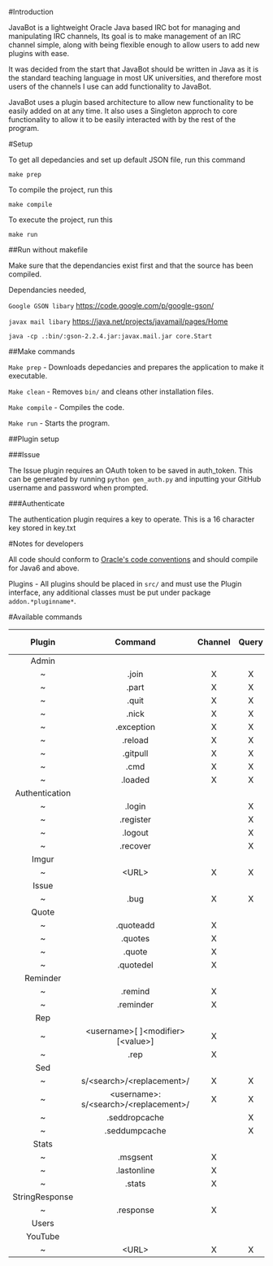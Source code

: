 #Introduction

JavaBot is a lightweight Oracle Java based IRC bot for managing and manipulating IRC channels, 
Its goal is to make management of an IRC channel simple, along with being flexible enough to allow users to add new
plugins with ease.

It was decided from the start that JavaBot should be written in Java as it is the standard teaching language in most
UK universities, and therefore most users of the channels I use can add functionality to JavaBot.

JavaBot uses a plugin based architecture to allow new functionality to be easily added on at any time.
It also uses a Singleton approch to core functionality to allow it to be easily interacted with by the rest of the
program.


#Setup

To get all depedancies and set up default JSON file, run this command

  `make prep`

To compile the project, run this

  `make compile`

To execute the project, run this

  `make run`


##Run without makefile

Make sure that the dependancies exist first and that the source has been compiled.

Dependancies needed, 

`Google GSON libary` https://code.google.com/p/google-gson/

`javax mail libary` https://java.net/projects/javamail/pages/Home

`java -cp .:bin/:gson-2.2.4.jar:javax.mail.jar core.Start`


##Make commands

`Make prep` - Downloads depedancies and prepares the application to make it executable.

`Make clean` - Removes `bin/` and cleans other installation files.

`Make compile` - Compiles the code.

`Make run` - Starts the program.

##Plugin setup

###Issue

The Issue plugin requires an OAuth token to be saved in auth_token.
This can be generated by running
`python gen_auth.py`
and inputting your GitHub username and password when prompted.

###Authenticate

The authentication plugin requires a key to operate.
This is a 16 character key stored in key.txt

#Notes for developers

All code should conform to [Oracle's code conventions](http://www.oracle.com/technetwork/java/javase/documentation/codeconvtoc-136057.html)
and should compile for Java6 and above.

Plugins - All plugins should be placed in `src/` and must use the Plugin interface, any additional classes must
be put under package `addon.*pluginname*`.

#Available commands

|Plugin|Command|Channel|Query|Needs Admin|
|:----:|:-----:|:-----:|:---:|:---------:|
|Admin|
|~|.join|X|X|X|
|~|.part|X|X|X|
|~|.quit|X|X|X|
|~|.nick|X|X|X|
|~|.exception|X|X|X|
|~|.reload|X|X|X|
|~|.gitpull|X|X|X|
|~|.cmd|X|X|X|
|~|.loaded|X|X||
|Authentication|
|~|.login||X||
|~|.register||X||
|~|.logout||X||
|~|.recover||X||
|Imgur|
|~|\<URL\>|X|X||
|Issue|
|~|.bug|X|X|X|
|Quote|
|~|.quoteadd|X|||
|~|.quotes|X|||
|~|.quote|X|||
|~|.quotedel|X|||
|Reminder|
|~|.remind|X|||
|~|.reminder|X|||
|Rep|
|~|\<username\>[ ]\<modifier\> [\<value\>]|X|||
|~|.rep|X|||
|Sed|
|~|s/\<search\>/\<replacement\>/|X|X||
|~|\<username\>: s/\<search\>/\<replacement\>/|X|X||
|~|.seddropcache||X|X|
|~|.seddumpcache||X|X|
|Stats|
|~|.msgsent|X|||
|~|.lastonline|X|||
|~|.stats|X|||
|StringResponse|
|~|.response|X||X|
|Users|
|YouTube|
|~|\<URL\>|X|X||
